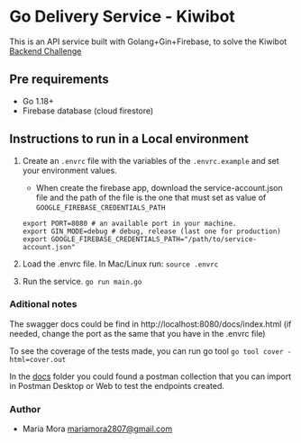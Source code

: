 # Go Delivery Service - Kiwibot

This is an API service built with Golang+Gin+Firebase, to solve the Kiwibot [Backend Challenge](https://kiwi.notion.site/Backed-developer-technical-test-bbea8f94184643419b57932d214ed66f)

## Pre requirements

- Go 1.18+
- Firebase database (cloud firestore)

## Instructions to run in a Local environment

1. Create an `.envrc` file with the variables of the `.envrc.example` and set your environment values.
    - When create the firebase app, download the service-account.json file and the path of the file is the one that must set as value of `GOOGLE_FIREBASE_CREDENTIALS_PATH`
    ```
    export PORT=8080 # an available port in your machine.
    export GIN_MODE=debug # debug, release (last one for production)
    export GOOGLE_FIREBASE_CREDENTIALS_PATH="/path/to/service-account.json"
    ```

2. Load the .envrc file. In Mac/Linux run: `source .envrc`

3. Run the service. `go run main.go`

### Aditional notes

The swagger docs could be find in http://localhost:8080/docs/index.html (if needed, change the port as the same that you have in the .envrc file)

To see the coverage of the tests made, you can run go tool `go tool cover -html=cover.out`

In the [docs](./docs) folder you could found a postman collection that you can import in Postman Desktop or Web to test the endpoints created.

### Author

- Maria Mora <mariamora2807@gmail.com>